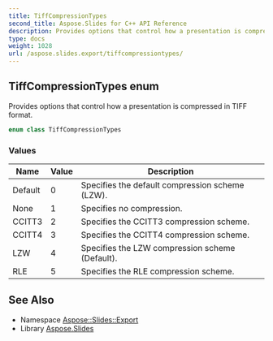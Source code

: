 ```yaml
---
title: TiffCompressionTypes
second_title: Aspose.Slides for C++ API Reference
description: Provides options that control how a presentation is compressed in TIFF format.
type: docs
weight: 1028
url: /aspose.slides.export/tiffcompressiontypes/
---
```

## TiffCompressionTypes enum


Provides options that control how a presentation is compressed in TIFF format.

```cpp
enum class TiffCompressionTypes
```

### Values

| Name | Value | Description |
| --- | --- | --- |
| Default | 0 | Specifies the default compression scheme (LZW). |
| None | 1 | Specifies no compression. |
| CCITT3 | 2 | Specifies the CCITT3 compression scheme. |
| CCITT4 | 3 | Specifies the CCITT4 compression scheme. |
| LZW | 4 | Specifies the LZW compression scheme (Default). |
| RLE | 5 | Specifies the RLE compression scheme. |

## See Also

* Namespace [Aspose::Slides::Export](../)
* Library [Aspose.Slides](../../)
